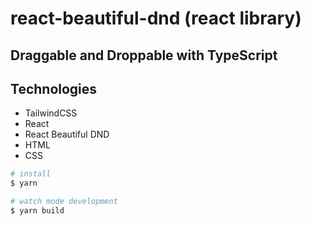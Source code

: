 # react-beautiful-dnd (react library)

## Draggable and Droppable with TypeScript 

## Technologies 

- TailwindCSS
- React
- React Beautiful DND
- HTML
- CSS

```bash
# install
$ yarn

# watch mode development
$ yarn build


